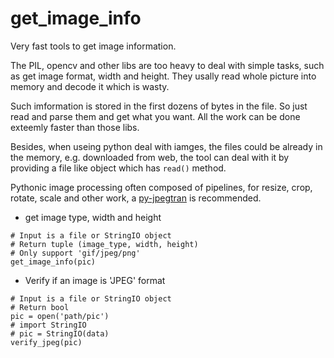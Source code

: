 # get_image_info
Very fast tools to get image information.

The PIL, opencv and other libs are too heavy to deal with simple tasks, such as get image format, width and height. They usally read whole picture into memory and decode it which is wasty.

Such imformation is stored in the first dozens of bytes in the file. So just read and parse them and get what you want. All the work can be done exteemly faster than those libs.

Besides, when useing python deal with iamges, the files could be already in the memory, e.g. downloaded from web, the tool can deal with it by providing a file like object which has `read()` method.

Pythonic image processing often composed of pipelines, for resize, crop, rotate, scale and other work, a [py-jpegtran](https://github.com/samson-wang/jpegtran-cffi) is recommended.

- get image type, width and height

```
# Input is a file or StringIO object
# Return tuple (image_type, width, height)
# Only support 'gif/jpeg/png'
get_image_info(pic)
```

- Verify if an image is 'JPEG' format

```
# Input is a file or StringIO object
# Return bool
pic = open('path/pic')
# import StringIO
# pic = StringIO(data)
verify_jpeg(pic)
```
